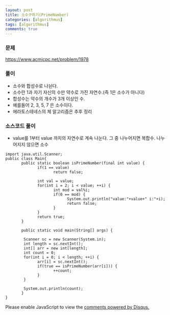 ```yaml
---
layout: post
title: 소수구하기(PrimeNumber)
categories: [algorithmus]
tags: [algorithmus]
comments: true
---
```


### 문제
https://www.acmicpc.net/problem/1978

### 풀이
- 소수와 합성수로 나뉜다.
- 소수란 1과 자기 자신의 수만 약수로 가진 자연수.(즉 1은 소수가 아니다)
- 합성수는 약수의 개수가 3개 이상인 수.
- 예를들어 2, 3, 5, 7 은 소수이다.
- 에라토스테네스의 체 알고리즘은 추후 정리

### 소스코드 풀이
- value를 1부터 value 까지의 자연수로 계속 나눈다. 그 중 나누어지면 복합수. 나누어지지 않으면 소수

~~~
import java.util.Scanner;
public class Main{
       public static boolean isPrimeNumber(final int value) {
              if(1 == value)
                     return false;
              
              int val = value;
              for(int i = 2; i < value; ++i) {
                     int mod = val%i;
                     if(0 == mod) {
                           System.out.println("value:"+value+" i:"+i);
                           return false;
                     }
              }
              return true;
       }
       
       public static void main(String[] args) {
              
        Scanner sc = new Scanner(System.in);
        int length = sc.nextInt();
        int[] arr = new int[length];
        int count = 0;
        for(int i = 0; i < length; ++i) {
              arr[i] = sc.nextInt();
              if(true == isPrimeNumber(arr[i])) {
                     ++count;
              }
        }
        
        System.out.println(count);
       }
}
~~~



<div id="disqus_thread"></div>
<script>

/**
*  RECOMMENDED CONFIGURATION VARIABLES: EDIT AND UNCOMMENT THE SECTION BELOW TO INSERT DYNAMIC VALUES FROM YOUR PLATFORM OR CMS.
*  LEARN WHY DEFINING THESE VARIABLES IS IMPORTANT: https://disqus.com/admin/universalcode/#configuration-variables*/
/*
var disqus_config = function () {
this.page.url = PAGE_URL;  // Replace PAGE_URL with your page's canonical URL variable
this.page.identifier = PAGE_IDENTIFIER; // Replace PAGE_IDENTIFIER with your page's unique identifier variable
};
*/
(function() { // DON'T EDIT BELOW THIS LINE
var d = document, s = d.createElement('script');
s.src = 'https://parkwonhui.disqus.com/embed.js';
s.setAttribute('data-timestamp', +new Date());
(d.head || d.body).appendChild(s);
})();
</script>
<noscript>Please enable JavaScript to view the <a href="https://disqus.com/?ref_noscript">comments powered by Disqus.</a></noscript>
                            
